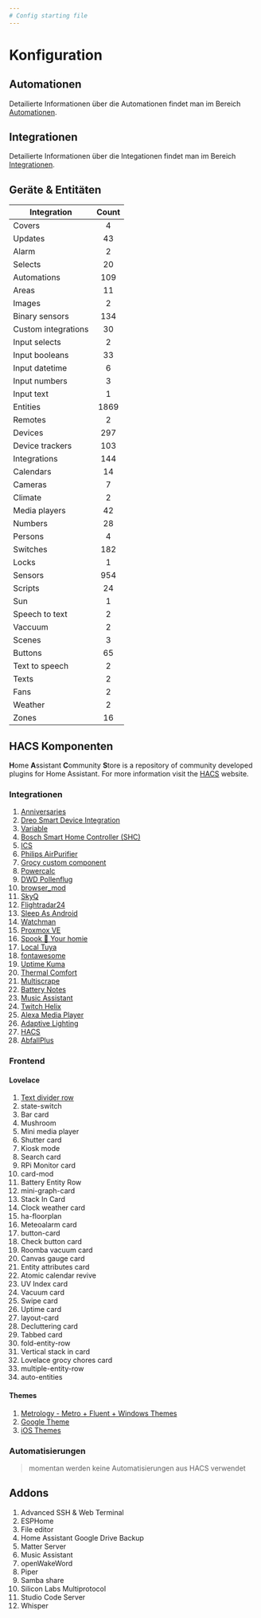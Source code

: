 ```yaml
---
# Config starting file
---
```


# Konfiguration

## Automationen

Detailierte Informationen über die Automationen findet man im Bereich [Automationen](/config/automations/).

## Integrationen

Detailierte Informationen über die Integationen findet man im Bereich [Integrationen](/config/integrations/).

## Geräte & Entitäten

| Integration         | Count |
| ------------------- | :---: |
| Covers              |   4   |
| Updates             |  43   |
| Alarm               |   2   |
| Selects             |  20   |
| Automations         |  109  |
| Areas               |  11   |
| Images              |   2   |
| Binary sensors      |  134  |
| Custom integrations |  30   |
| Input selects       |   2   |
| Input booleans      |  33   |
| Input datetime      |   6   |
| Input numbers       |   3   |
| Input text          |   1   |
| Entities            | 1869  |
| Remotes             |   2   |
| Devices             |  297  |
| Device trackers     |  103  |
| Integrations        |  144  |
| Calendars           |  14   |
| Cameras             |   7   |
| Climate             |   2   |
| Media players       |  42   |
| Numbers             |  28   |
| Persons             |   4   |
| Switches            |  182  |
| Locks               |   1   |
| Sensors             |  954  |
| Scripts             |  24   |
| Sun                 |   1   |
| Speech to text      |   2   |
| Vaccuum             |   2   |
| Scenes              |   3   |
| Buttons             |  65   |
| Text to speech      |   2   |
| Texts               |   2   |
| Fans                |   2   |
| Weather             |   2   |
| Zones               |  16   |

## HACS Komponenten

**H**ome **A**ssistant **C**ommunity **S**tore is a repository of community developed plugins for Home Assistant. For more information visit the [HACS](https://hacs.xyz/) website.

### Integrationen

1. [Anniversaries](https://github.com/pinkywafer/Anniversaries)
1. [Dreo Smart Device Integration](https://github.com/JeffSteinbok/hass-dreo)
1. [Variable](https://github.com/snarky-snark/home-assistant-variables)
1. [Bosch Smart Home Controller (SHC)](https://github.com/tschamm/boschshc-hass)
1. [ICS](https://github.com/KoljaWindeler/ics)
1. [Philips AirPurifier](https://github.com/kongo09/philips-airpurifier-coap)
1. [Grocy custom component](https://github.com/custom-components/grocy)
1. [Powercalc](https://github.com/bramstroker/homeassistant-powercalc)
1. [DWD Pollenflug](https://github.com/mampfes/hacs_dwd_pollenflug)
1. [browser_mod](https://github.com/thomasloven/hass-browser_mod)
1. [SkyQ](https://github.com/RogerSelwyn/Home_Assistant_SkyQ_MediaPlayer)
1. [Flightradar24](https://github.com/AlexandrErohin/home-assistant-flightradar24)
1. [Sleep As Android](https://github.com/IATkachenko/HA-SleepAsAndroid)
1. [Watchman](https://github.com/dummylabs/thewatchman)
1. [Proxmox VE](https://github.com/dougiteixeira/proxmoxve)
1. [Spook 👻 Your homie](https://github.com/frenck/spook)
1. [Local Tuya](https://github.com/rospogrigio/localtuya)
1. [fontawesome](https://github.com/thomasloven/hass-fontawesome)
1. [Uptime Kuma](https://github.com/meichthys/uptime_kuma)
1. [Thermal Comfort](https://github.com/dolezsa/thermal_comfort)
1. [Multiscrape](https://github.com/danieldotnl/ha-multiscrape)
1. [Battery Notes](https://github.com/andrew-codechimp/HA-Battery-Notes)
1. [Music Assistant](https://github.com/music-assistant/hass-music-assistant)
1. [Twitch Helix](https://github.com/Radioh/ha_twitch_helix)
1. [Alexa Media Player](https://github.com/alandtse/alexa_media_player)
1. [Adaptive Lighting](https://github.com/basnijholt/adaptive-lighting)
1. [HACS](https://github.com/hacs/integration)
1. [AbfallPlus](https://github.com/Bouni/abfallplus)

### Frontend

#### Lovelace

1. [Text divider row](https://github.com/iantrich/text-divider-row)
1. state-switch
1. Bar card
1. Mushroom
1. Mini media player
1. Shutter card
1. Kiosk mode
1. Search card
1. RPi Monitor card
1. card-mod
1. Battery Entity Row
1. mini-graph-card
1. Stack In Card
1. Clock weather card
1. ha-floorplan
1. Meteoalarm card
1. button-card
1. Check button card
1. Roomba vacuum card
1. Canvas gauge card
1. Entity attributes card
1. Atomic calendar revive
1. UV Index card
1. Vacuum card
1. Swipe card
1. Uptime card
1. layout-card
1. Decluttering card
1. Tabbed card
1. fold-entity-row
1. Vertical stack in card
1. Lovelace grocy chores card
1. multiple-entity-row
1. auto-entities

#### Themes

1. [Metrology - Metro + Fluent + Windows Themes](https://github.com/Madelena/Metrology-for-Hass)
1. [Google Theme](https://github.com/JuanMTech/google-theme)
1. [iOS Themes](https://github.com/basnijholt/lovelace-ios-themes)

### Automatisierungen

> momentan werden keine Automatisierungen aus HACS verwendet

## Addons

1. Advanced SSH & Web Terminal
1. ESPHome
1. File editor
1. Home Assistant Google Drive Backup
1. Matter Server
1. Music Assistant
1. openWakeWord
1. Piper
1. Samba share
1. Silicon Labs Multiprotocol
1. Studio Code Server
1. Whisper
